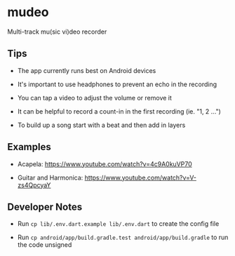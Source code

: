 # mudeo

Multi-track mu(sic vi)deo recorder

## Tips

- The app currently runs best on Android devices

- It's important to use headphones to prevent an echo in the recording

- You can tap a video to adjust the volume or remove it

- It can be helpful to record a count-in in the first recording (ie. "1, 2 ...")

- To build up a song start with a beat and then add in layers

## Examples

- Acapela: https://www.youtube.com/watch?v=4c9A0kuVP70 

- Guitar and Harmonica: https://www.youtube.com/watch?v=V-zs4QpcyaY

## Developer Notes

- Run `cp lib/.env.dart.example lib/.env.dart` to create the config file

- Run `cp android/app/build.gradle.test android/app/build.gradle` to run the code unsigned